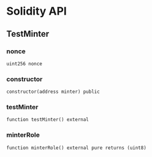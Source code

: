 # Solidity API

## TestMinter

### nonce

```solidity
uint256 nonce
```

### constructor

```solidity
constructor(address minter) public
```

### testMinter

```solidity
function testMinter() external
```

### minterRole

```solidity
function minterRole() external pure returns (uint8)
```

